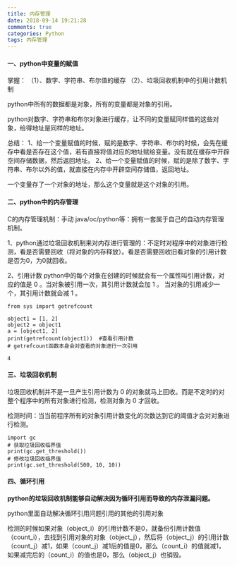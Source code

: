 ```yaml
---
title: 内存管理
date: 2018-09-14 19:21:28
comments: true
categories: Python
tags: 内存管理
---
```

#### 一、python中变量的赋值
掌握：
（1）、数字、字符串、布尔值的缓存
（2）、垃圾回收机制中的引用计数机制


python中所有的数据都是对象，所有的变量都是对象的引用。

python对数字、字符串和布尔对象进行缓存，让不同的变量赋同样值的这些对象，给得地址是同样的地址。

总结：
1、给一个变量赋值的时候，赋的是数字、字符串、布尔的时候，会先在缓存中看是否存在这个值，若有直接将值对应的地址赋给变量。没有就在缓存中开辟空间存储数据，然后返回地址。
2、给一个变量赋值的时候，赋的是除了数字、字符串、布尔以外的值，就直接在内存中开辟空间存储值，返回地址。

一个变量存了一个对象的地址，那么这个变量就是这个对象的引用。

#### 二、python中的内存管理
C的内存管理机制：手动
java/oc/python等：拥有一套属于自己的自动内存管理机制。

1、python通过垃圾回收机制来对内存进行管理的：不定时对程序中的对象进行检测，看是否需要回收（将对象的内存释放）。看是否需要回收旧看对象的引用计数是否为0，为0就回收。

2、引用计数
python中的每个对象在创建的时候就会有一个属性叫引用计数，对应的值是 0 。当对象被引用一次，其引用计数就会加 1 。 当对象的引用减少一个，其引用计数就会减 1 。
```
from sys import getrefcount

object1 = [1, 2]
object2 = object1
a = [object1, 2]
print(getrefcount(object1))  #查看引用计数
# getrefcount函数本身会对查看的对象进行一次引用

4
```
#### 三、垃圾回收机制
垃圾回收机制并不是一旦产生引用计数为 0 的对象就马上回收。而是不定时的对整个程序中的所有对象进行检测，检测对象为 0 才回收。

检测时间：当当前程序所有的对象引用计数变化的次数达到它的阈值才会对对象进行检测。
```
import gc 
# 获取垃圾回收临界值
print(gc.get_threshold())
# 修改垃圾回收临界值
print(gc.set_threshold(500, 10, 10))
```
#### 四、循环引用
**python的垃圾回收机制能够自动解决因为循环引用而导致的内存泄漏问题。**

python里面自动解决循环引用问题引用的其他的引用对象

检测的时候如果对象（object_i）的引用计数不是0，就备份引用计数值（count_i），去找到引用对象的对象（object_j），然后将（object_j）的引用计数（count_j）减1，如果（count_j）减1后的值是0，那么（count_i）的值就减1，如果减完后的（count_i）的值也是0，那么（object_j）也销毁。